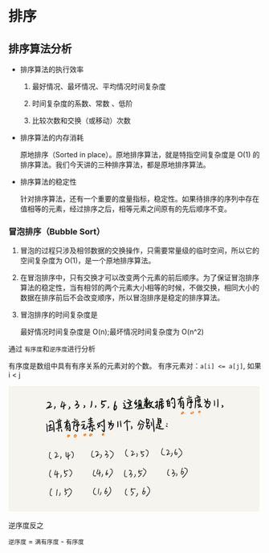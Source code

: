 # 排序

## 排序算法分析

* 排序算法的执行效率

  1. 最好情况、最坏情况、平均情况时间复杂度

  2. 时间复杂度的系数、常数 、低阶

  3. 比较次数和交换（或移动）次数

* 排序算法的内存消耗

    原地排序（Sorted in place）。原地排序算法，就是特指空间复杂度是 O(1) 的排序算法。我们今天讲的三种排序算法，都是原地排序算法。

* 排序算法的稳定性

    针对排序算法，还有一个重要的度量指标，稳定性。如果待排序的序列中存在值相等的元素，经过排序之后，相等元素之间原有的先后顺序不变。

### 冒泡排序（Bubble Sort）

1. 冒泡的过程只涉及相邻数据的交换操作，只需要常量级的临时空间，所以它的空间复杂度为 O(1)，是一个原地排序算法。
2. 在冒泡排序中，只有交换才可以改变两个元素的前后顺序。为了保证冒泡排序算法的稳定性，当有相邻的两个元素大小相等的时候，不做交换，相同大小的数据在排序前后不会改变顺序，所以冒泡排序是稳定的排序算法。
3. 冒泡排序的时间复杂度是

    最好情况时间复杂度是 O(n);最坏情况时间复杂度为 O(n^2)

通过 `有序度`和`逆序度`进行分析

有序度是数组中具有有序关系的元素对的个数。 有序元素对：```a[i] <= a[j]```, 如果i < j

<img src="./resource/有序度.jpg" width = "500" height = "250"/>

逆序度反之

`逆序度` = `满有序度` - `有序度`
